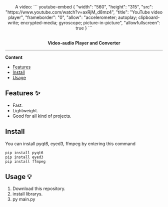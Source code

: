 <div align="center">
  A video:
```
youtube-embed
{
   "width": "560",
   "height": "315",
   "src": "https://www.youtube.com/watch?v=axRjM_d8mz4",
   "title": "YouTube video player",
   "frameborder": "0",
   "allow": "accelerometer; autoplay; clipboard-write; encrypted-media; gyroscope; picture-in-picture",
   "allowfullscreen": true
}
```
  <br>
  <br>
  <p>
    <b>Video-audio Player and Converter</b>
  </p>
</div>

---

**Content**

* [Features](##features)
* [Install](##install)
* [Usage](##usage)

## Features ✨
* Fast.
* Lightweight.
* Good for all kind of projects.

## Install

You can install pyqt6, eyed3, ffmpeg by entering this command
```
pip install pyqt6
pip install eyed3
pip install ffmpeg
```

## Usage 💡
1. Download this repository.
2. install librarys.
3. py main.py
